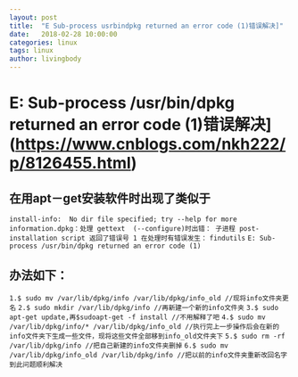 ```yaml
---
layout: post
title:  "E Sub-process usrbindpkg returned an error code (1)错误解决]"
date:   2018-02-28 10:00:00
categories: linux
tags: linux
author: livingbody
---
```


# E: Sub-process /usr/bin/dpkg returned an error code (1)错误解决](https://www.cnblogs.com/nkh222/p/8126455.html) 		

## 在用apt－get安装软件时出现了类似于

`install-info:  No dir file specified; try --help for more information.dpkg：处理 gettext  (--configure)时出错： 子进程 post-installation script 返回了错误号 1 在处理时有错误发生：`
`findutils`
`E: Sub-process /usr/bin/dpkg returned an error code (1)`

## 办法如下：

`1.$ sudo mv /var/lib/dpkg/info /var/lib/dpkg/info_old //现将info文件夹更名`
`2.$ sudo mkdir /var/lib/dpkg/info //再新建一个新的info文件夹`
`3.$ sudo apt-get update,再​$sudoapt-get -f install //不用解释了吧`
`4.$ sudo mv /var/lib/dpkg/info/* /var/lib/dpkg/info_old //执行完上一步操作后会在新的info文件夹下生成一些文件，现将这些文件全部移到info_old文件夹下`
`5.$ sudo rm -rf /var/lib/dpkg/info //把自己新建的info文件夹删掉`
`6.$ sudo mv /var/lib/dpkg/info_old /var/lib/dpkg/info //把以前的info文件夹重新改回名字`
`到此问题顺利解决`


